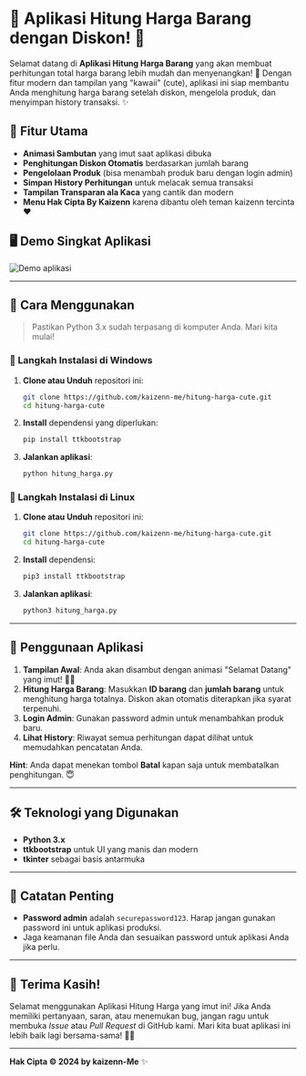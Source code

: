 
# 🌸 Aplikasi Hitung Harga Barang dengan Diskon! 🌸

Selamat datang di **Aplikasi Hitung Harga Barang** yang akan membuat perhitungan total harga barang lebih mudah dan menyenangkan! 🎉 Dengan fitur modern dan tampilan yang "kawaii" (cute), aplikasi ini siap membantu Anda menghitung harga barang setelah diskon, mengelola produk, dan menyimpan history transaksi. ✨

## 💖 Fitur Utama

- **Animasi Sambutan** yang imut saat aplikasi dibuka
- **Penghitungan Diskon Otomatis** berdasarkan jumlah barang
- **Pengelolaan Produk** (bisa menambah produk baru dengan login admin)
- **Simpan History Perhitungan** untuk melacak semua transaksi
- **Tampilan Transparan ala Kaca** yang cantik dan modern
- **Menu Hak Cipta By Kaizenn** karena dibantu oleh teman kaizenn tercinta  ❤️

## 🖥️ Demo Singkat Aplikasi
![Demo aplikasi](https://i.postimg.cc/PfWZkTHB/Screenshot-75.png)  


---

## 🎀 Cara Menggunakan

> Pastikan Python 3.x sudah terpasang di komputer Anda. Mari kita mulai!

### 🌈 Langkah Instalasi di Windows

1. **Clone atau Unduh** repositori ini:
   ```bash
   git clone https://github.com/kaizenn-me/hitung-harga-cute.git
   cd hitung-harga-cute
   ```

2. **Install** dependensi yang diperlukan:
   ```bash
   pip install ttkbootstrap
   ```

3. **Jalankan aplikasi**:
   ```bash
   python hitung_harga.py
   ```

### 🐧 Langkah Instalasi di Linux

1. **Clone atau Unduh** repositori ini:
   ```bash
   git clone https://github.com/kaizenn-me/hitung-harga-cute.git
   cd hitung-harga-cute
   ```

2. **Install** dependensi:
   ```bash
   pip3 install ttkbootstrap
   ```

3. **Jalankan aplikasi**:
   ```bash
   python3 hitung_harga.py
   ```

---

## 🧸 Penggunaan Aplikasi

1. **Tampilan Awal**: Anda akan disambut dengan animasi "Selamat Datang" yang imut! 🌸✨
2. **Hitung Harga Barang**: Masukkan **ID barang** dan **jumlah barang** untuk menghitung harga totalnya. Diskon akan otomatis diterapkan jika syarat terpenuhi.
3. **Login Admin**: Gunakan password admin untuk menambahkan produk baru.
4. **Lihat History**: Riwayat semua perhitungan dapat dilihat untuk memudahkan pencatatan Anda.

**Hint**: Anda dapat menekan tombol **Batal** kapan saja untuk membatalkan penghitungan. 😇

---

## 🛠️ Teknologi yang Digunakan

- **Python 3.x**
- **ttkbootstrap** untuk UI yang manis dan modern
- **tkinter** sebagai basis antarmuka

---

## 🧩 Catatan Penting

- **Password admin** adalah `securepassword123`. Harap jangan gunakan password ini untuk aplikasi produksi.
- Jaga keamanan file Anda dan sesuaikan password untuk aplikasi Anda jika perlu.
  
---

## 🎉 Terima Kasih!

Selamat menggunakan Aplikasi Hitung Harga yang imut ini! Jika Anda memiliki pertanyaan, saran, atau menemukan bug, jangan ragu untuk membuka _Issue_ atau _Pull Request_ di GitHub kami. Mari kita buat aplikasi ini lebih baik lagi bersama-sama! 🌸💖

--- 

**Hak Cipta © 2024 by kaizenn-Me** ✨
```
